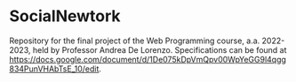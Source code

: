 # SocialNewtork 
Repository for the final project of the Web Programming course, a.a. 2022-2023, held by Professor Andrea De Lorenzo. Specifications can be found at https://docs.google.com/document/d/1De075kDpVmQpv00WpYeGG9l4qgg834PunVHAbTsE_10/edit.